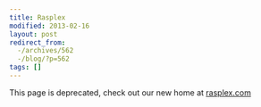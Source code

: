 ```yaml
---
title: Rasplex
modified: 2013-02-16
layout: post
redirect_from:
  -/archives/562
  -/blog/?p=562
tags: []
---
```




This page is deprecated, check out our new home at [rasplex.com](http://rasplex.com)
